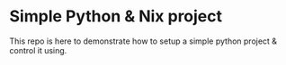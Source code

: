 # Simple Python & Nix project

This repo is here to demonstrate how to setup a simple python project & control it using.